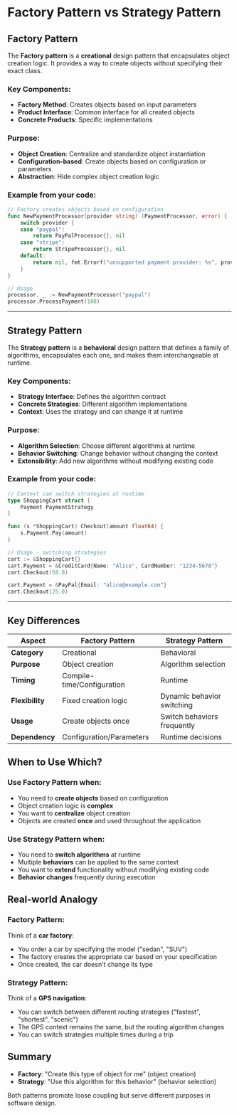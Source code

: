 # Factory Pattern vs Strategy Pattern

## Factory Pattern

The **Factory pattern** is a **creational** design pattern that encapsulates object creation logic. It provides a way to create objects without specifying their exact class.

### Key Components:
- **Factory Method**: Creates objects based on input parameters
- **Product Interface**: Common interface for all created objects
- **Concrete Products**: Specific implementations

### Purpose:
- **Object Creation**: Centralize and standardize object instantiation
- **Configuration-based**: Create objects based on configuration or parameters
- **Abstraction**: Hide complex object creation logic

### Example from your code:
```go
// Factory creates objects based on configuration
func NewPaymentProcessor(provider string) (PaymentProcessor, error) {
    switch provider {
    case "paypal":
        return PayPalProcessor{}, nil
    case "stripe":
        return StripeProcessor{}, nil
    default:
        return nil, fmt.Errorf("unsupported payment provider: %s", provider)
    }
}

// Usage
processor, _ := NewPaymentProcessor("paypal")
processor.ProcessPayment(100)
```

---

## Strategy Pattern

The **Strategy pattern** is a **behavioral** design pattern that defines a family of algorithms, encapsulates each one, and makes them interchangeable at runtime.

### Key Components:
- **Strategy Interface**: Defines the algorithm contract
- **Concrete Strategies**: Different algorithm implementations
- **Context**: Uses the strategy and can change it at runtime

### Purpose:
- **Algorithm Selection**: Choose different algorithms at runtime
- **Behavior Switching**: Change behavior without changing the context
- **Extensibility**: Add new algorithms without modifying existing code

### Example from your code:
```go
// Context can switch strategies at runtime
type ShoppingCart struct {
    Payment PaymentStrategy
}

func (s *ShoppingCart) Checkout(amount float64) {
    s.Payment.Pay(amount)
}

// Usage - switching strategies
cart := &ShoppingCart{}
cart.Payment = &CreditCard{Name: "Alice", CardNumber: "1234-5678"}
cart.Checkout(50.0)

cart.Payment = &PayPal{Email: "alice@example.com"}
cart.Checkout(25.0)
```

---

## Key Differences

| Aspect | Factory Pattern | Strategy Pattern |
|--------|----------------|------------------|
| **Category** | Creational | Behavioral |
| **Purpose** | Object creation | Algorithm selection |
| **Timing** | Compile-time/Configuration | Runtime |
| **Flexibility** | Fixed creation logic | Dynamic behavior switching |
| **Usage** | Create objects once | Switch behaviors frequently |
| **Dependency** | Configuration/Parameters | Runtime decisions |

## When to Use Which?

### Use Factory Pattern when:
- You need to **create objects** based on configuration
- Object creation logic is **complex**
- You want to **centralize** object creation
- Objects are created **once** and used throughout the application

### Use Strategy Pattern when:
- You need to **switch algorithms** at runtime
- Multiple **behaviors** can be applied to the same context
- You want to **extend** functionality without modifying existing code
- **Behavior changes** frequently during execution

## Real-world Analogy

### Factory Pattern:
Think of a **car factory**:
- You order a car by specifying the model ("sedan", "SUV")
- The factory creates the appropriate car based on your specification
- Once created, the car doesn't change its type

### Strategy Pattern:
Think of a **GPS navigation**:
- You can switch between different routing strategies ("fastest", "shortest", "scenic")
- The GPS context remains the same, but the routing algorithm changes
- You can switch strategies multiple times during a trip

## Summary

- **Factory**: "Create this type of object for me" (object creation)
- **Strategy**: "Use this algorithm for this behavior" (behavior selection)

Both patterns promote loose coupling but serve different purposes in software design.